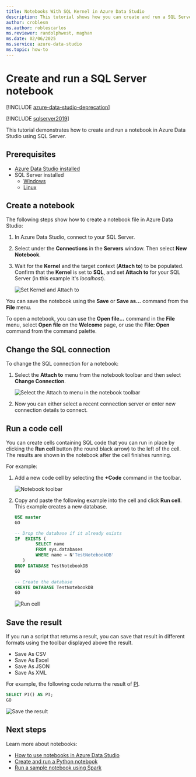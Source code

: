 ```yaml
---
title: Notebooks With SQL Kernel in Azure Data Studio
description: This tutorial shows how you can create and run a SQL Server notebook.
author: croblesm
ms.author: roblescarlos
ms.reviewer: randolphwest, maghan
ms.date: 02/06/2025
ms.service: azure-data-studio
ms.topic: how-to
---
```


# Create and run a SQL Server notebook

[!INCLUDE [azure-data-studio-deprecation](../includes/azure-data-studio-deprecation.md)]

[!INCLUDE [sqlserver2019](../includes/applies-to-version/sqlserver2019.md)]

This tutorial demonstrates how to create and run a notebook in Azure Data Studio using SQL Server.

## Prerequisites

- [Azure Data Studio installed](../download-azure-data-studio.md)
- SQL Server installed
  - [Windows](/sql/database-engine/install-windows/install-sql-server)
  - [Linux](/sql/linux/sql-server-linux-setup)

## Create a  notebook

The following steps show how to create a notebook file in Azure Data Studio:

1. In Azure Data Studio, connect to your SQL Server.

2. Select under the **Connections** in the **Servers** window. Then select **New Notebook**.

3. Wait for the **Kernel** and the target context (**Attach to**) to be populated. Confirm that the **Kernel** is set to **SQL**, and set **Attach to** for your SQL Server (in this example it's *localhost*).

   ![Set Kernel and Attach to](media/notebooks-sql-kernel/set-kernel-and-attach-to.png)

You can save the notebook using the **Save** or **Save as...** command from the **File** menu.

To open a notebook, you can use the **Open file...** command in the **File** menu, select **Open file** on the **Welcome** page, or use the **File: Open** command from the command palette.

## Change the SQL connection

To change the SQL connection for a notebook:

1. Select the **Attach to** menu from the notebook toolbar and then select **Change Connection**.

   ![Select the Attach to menu in the notebook toolbar](./media/notebooks-sql-kernel/select-attach-to-1.png)

2. Now you can either select a recent connection server or enter new connection details to connect.

## Run a code cell

You can create cells containing SQL code that you can run in place by clicking the **Run cell** button (the round black arrow) to the left of the cell. The results are shown in the notebook after the cell finishes running.

For example:

1. Add a new code cell by selecting the **+Code** command in the toolbar.

   ![Notebook toolbar](media/notebooks-guidance/notebook-toolbar.png)

2. Copy and paste the following example into the cell and click **Run cell**. This example creates a new database.

   ```sql
   USE master
   GO

   -- Drop the database if it already exists
   IF  EXISTS (
           SELECT name
           FROM sys.databases
           WHERE name = N'TestNotebookDB'
      )
   DROP DATABASE TestNotebookDB
   GO

   -- Create the database
   CREATE DATABASE TestNotebookDB
   GO
   ```

   ![Run cell](media/notebooks-sql-kernel/run-notebook-cell.png)

## Save the result

If you run a script that returns a result, you can save that result in different formats using the toolbar displayed above the result.

- Save As CSV
- Save As Excel
- Save As JSON
- Save As XML

For example, the following code returns the result of [PI](/sql/t-sql/functions/pi-transact-sql).

```sql
SELECT PI() AS PI;
GO
```

![Save the result](media/notebooks-sql-kernel/run-notebook-cell-2.png)

## Next steps

Learn more about notebooks:

- [How to use notebooks in Azure Data Studio](./notebooks-guidance.md)
- [Create and run a Python notebook](././notebooks-python-kernel.md)
- [Run a sample notebook using Spark](/sql/big-data-cluster/notebooks-tutorial-spark)
